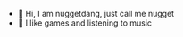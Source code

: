 - 👋 Hi, I am nuggetdang, just call me nugget
- 👀 I like games and listening to music

<!---
nuggetdang/nuggetdang is a ✨ special ✨ repository because its `README.md` (this file) appears on your GitHub profile.
You can click the Preview link to take a look at your changes.
--->

